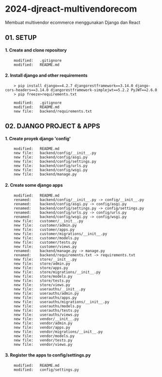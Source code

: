 # 2024-djreact-multivendorecom
Membuat multivendor ecommerce menggunakan Django dan React


## 01. SETUP

#### 1. Create and clone repository

        modified:   .gitignore
        modified:   README.md

#### 2. Install django and other requirements

        > pip install django==4.2.7 djangorestframework==3.14.0 django-cors-headers==3.14.0 djangorestframework-simplejwt==5.2.2 PyJWT==2.6.0
        > pip freeze>requirements.txt

        modified:   .gitignore
        modified:   README.md
        new file:   backend/requirements.txt


## 02. DJANGO PROJECT & APPS

#### 1. Create proyek django 'config'

        modified:   README.md
        new file:   backend/config/__init__.py
        new file:   backend/config/asgi.py
        new file:   backend/config/settings.py
        new file:   backend/config/urls.py
        new file:   backend/config/wsgi.py
        new file:   backend/manage.py

#### 2. Create some django apps

        modified:   README.md
        renamed:    backend/config/__init__.py -> config/__init__.py
        renamed:    backend/config/asgi.py -> config/asgi.py
        renamed:    backend/config/settings.py -> config/settings.py
        renamed:    backend/config/urls.py -> config/urls.py
        renamed:    backend/config/wsgi.py -> config/wsgi.py
        new file:   customer/__init__.py
        new file:   customer/admin.py
        new file:   customer/apps.py
        new file:   customer/migrations/__init__.py
        new file:   customer/models.py
        new file:   customer/tests.py
        new file:   customer/views.py
        renamed:    backend/manage.py -> manage.py
        renamed:    backend/requirements.txt -> requirements.txt
        new file:   store/__init__.py
        new file:   store/admin.py
        new file:   store/apps.py
        new file:   store/migrations/__init__.py
        new file:   store/models.py
        new file:   store/tests.py
        new file:   store/views.py
        new file:   userauths/__init__.py
        new file:   userauths/admin.py
        new file:   userauths/apps.py
        new file:   userauths/migrations/__init__.py
        new file:   userauths/models.py
        new file:   userauths/tests.py
        new file:   userauths/views.py
        new file:   vendor/__init__.py
        new file:   vendor/admin.py
        new file:   vendor/apps.py
        new file:   vendor/migrations/__init__.py
        new file:   vendor/models.py
        new file:   vendor/tests.py
        new file:   vendor/views.py

#### 3. Register the apps to config/settings.py

        modified:   README.md
        modified:   config/settings.py